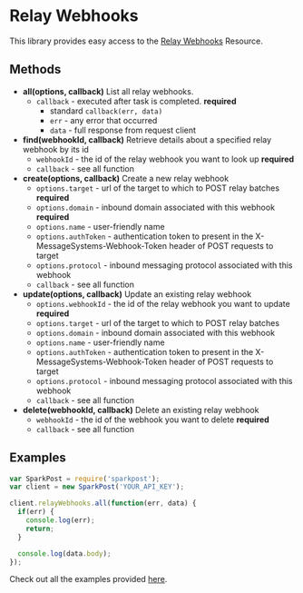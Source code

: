 # Relay Webhooks

This library provides easy access to the [Relay Webhooks](https://www.sparkpost.com/api#/reference/relay-webhooks/) Resource.

## Methods
* **all(options, callback)**
  List all relay webhooks.
  * `callback` - executed after task is completed. **required**
    * standard `callback(err, data)`
    * `err` - any error that occurred
    * `data` - full response from request client
* **find(webhookId, callback)**
  Retrieve details about a specified relay webhook by its id
  * `webhookId` - the id of the relay webhook you want to look up **required**
  * `callback` - see all function
* **create(options, callback)**
  Create a new relay webhook
  * `options.target` - url of the target to which to POST relay batches **required**
  * `options.domain` - inbound domain associated with this webhook **required**
  * `options.name` - user-friendly name
  * `options.authToken` - authentication token to present in the X-MessageSystems-Webhook-Token header of POST requests to target
  * `options.protocol` - inbound messaging protocol associated with this webhook
  * `callback` - see all function
* **update(options, callback)**
  Update an existing relay webhook
  * `options.webhookId` - the id of the relay webhook you want to update **required**
  * `options.target` - url of the target to which to POST relay batches
  * `options.domain` - inbound domain associated with this webhook
  * `options.name` - user-friendly name
  * `options.authToken` - authentication token to present in the X-MessageSystems-Webhook-Token header of POST requests to target
  * `options.protocol` - inbound messaging protocol associated with this webhook
  * `callback` - see all function
* **delete(webhookId, callback)**
  Delete an existing relay webhook
  * `webhookId` - the id of the webhook you want to delete **required**
  * `callback` - see all function

## Examples

```js
var SparkPost = require('sparkpost');
var client = new SparkPost('YOUR_API_KEY');

client.relayWebhooks.all(function(err, data) {
  if(err) {
    console.log(err);
    return;
  }

  console.log(data.body);
});

```

Check out all the examples provided [here](/examples/relayWebhooks).
